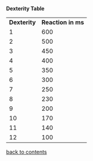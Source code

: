 **Dexterity Table**
<table>
<tr>
<td><strong>Dexterity</strong></td>
<td><strong>Reaction in ms</strong></td>
</tr>
<tr>
<td>1</td>
<td>600</td>
</tr>
<tr>
<td>2</td>
<td>500</td>
</tr>
<tr>
<td>3</td>
<td>450</td>
</tr>
<tr>
<td>4</td>
<td>400</td>
</tr>
<tr>
<td>5</td>
<td>350</td>
</tr>
<tr>
<td>6</td>
<td>300</td>
</tr>
<tr>
<td>7</td>
<td>250</td>
</tr>
<tr>
<td>8</td>
<td>230</td>
</tr>
<tr>
<td>9</td>
<td>200</td>
<tr>
<td>10</td>
<td>170</td>
<tr>
<td>11</td>
<td>140</td>
</tr>
<tr>
<td>12</td>
<td>100</td>
</tr>
</table>

[back to contents](https://github.com/ikeman32/NewRPG/blob/master/CoreRules/Contents.md)
